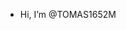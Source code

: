 - Hi, I’m @TOMAS1652M
  

<!---
TOMAS1652M/TOMAS1652M is a ✨ special ✨ repository because its `README.md` (this file) appears on your GitHub profile.
You can click the Preview link to take a look at your changes.
--->
